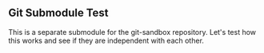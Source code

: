 ## Git Submodule Test ##
This is a separate submodule for the git-sandbox repository.
Let's test how this works and see if they are independent with each other.

